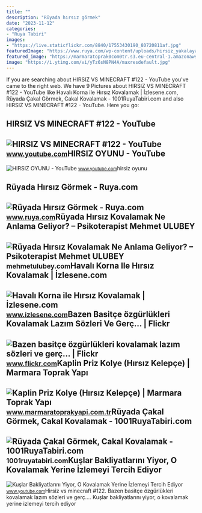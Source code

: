 ```yaml
---
title: ""
description: "Rüyada hırsız görmek"
date: "2023-11-12"
categories:
- "Ruya Tabiri"
images:
- "https://live.staticflickr.com/8840/17553430190_80720811af.jpg"
featuredImage: "https://www.ruya.com/wp-content/uploads/hirsiz_yakalayan_polise_super_tesvik_geliyor13864795970_h1103346.jpg"
featured_image: "https://marmaratoprak0com0tr.s3.eu-central-1.amazonaws.com/wp-content/uploads/2021/12/02112457/mt_kaplin_ek_parcalari_pvc_priz_kolye_hirsiz_kelepce1-min.png"
image: "https://i.ytimg.com/vi/yTz6sN8PN4A/maxresdefault.jpg"
---
```


If you are searching about HIRSIZ VS MINECRAFT #122 - YouTube you've came to the right web. We have 9 Pictures about HIRSIZ VS MINECRAFT #122 - YouTube like Havalı Korna ile Hırsız Kovalamak | İzlesene.com, Rüyada Çakal Görmek, Cakal Kovalamak - 1001RuyaTabiri.com and also HIRSIZ VS MINECRAFT #122 - YouTube. Here you go:

HIRSIZ VS MINECRAFT #122 - YouTube
----------------------------------

 ![HIRSIZ VS MINECRAFT #122 - YouTube](https://i.ytimg.com/vi/yTz6sN8PN4A/maxresdefault.jpg) <small>www.youtube.com</small>HIRSIZ OYUNU - YouTube
----------------------

 ![HIRSIZ OYUNU - YouTube](https://i.ytimg.com/vi/PiIbwVVqnKw/maxresdefault.jpg) <small>www.youtube.com</small>hirsiz oyunu

Rüyada Hırsız Görmek - Ruya.com
-------------------------------

 ![Rüyada Hırsız Görmek - Ruya.com](https://www.ruya.com/wp-content/uploads/hirsiz_yakalayan_polise_super_tesvik_geliyor13864795970_h1103346.jpg) <small>www.ruya.com</small>Rüyada Hırsız Kovalamak Ne Anlama Geliyor? – Psikoterapist Mehmet ULUBEY
------------------------------------------------------------------------

 ![Rüyada Hırsız Kovalamak Ne Anlama Geliyor? – Psikoterapist Mehmet ULUBEY](https://mehmetulubey.com/wp-content/uploads/2022/06/ruyada-hirsiz-kovalamak-ne-anlama-geliyor_62a4682268694.jpeg) <small>mehmetulubey.com</small>Havalı Korna Ile Hırsız Kovalamak | İzlesene.com
------------------------------------------------

 ![Havalı Korna ile Hırsız Kovalamak | İzlesene.com](https://i1.imgiz.com/rshots/10683/havali-korna-ile-hirsiz-kovalamak_10683878-6490_600x315.jpg) <small>www.izlesene.com</small>Bazen Basitçe özgürlükleri Kovalamak Lazım Sözleri Ve Gerç… | Flickr
--------------------------------------------------------------------

 ![Bazen basitçe özgürlükleri kovalamak lazım sözleri ve gerç… | Flickr](https://live.staticflickr.com/8840/17553430190_80720811af.jpg) <small>www.flickr.com</small>Kaplin Priz Kolye (Hırsız Kelepçe) | Marmara Toprak Yapı
--------------------------------------------------------

 ![Kaplin Priz Kolye (Hırsız Kelepçe) | Marmara Toprak Yapı](https://marmaratoprak0com0tr.s3.eu-central-1.amazonaws.com/wp-content/uploads/2021/12/02112457/mt_kaplin_ek_parcalari_pvc_priz_kolye_hirsiz_kelepce1-min.png) <small>www.marmaratoprakyapi.com.tr</small>Rüyada Çakal Görmek, Cakal Kovalamak - 1001RuyaTabiri.com
---------------------------------------------------------

 ![Rüyada Çakal Görmek, Cakal Kovalamak - 1001RuyaTabiri.com](https://1001ruyatabiri.com/wp-content/uploads/2020/07/ruyada-cakal-gormek-cakal-kovalamak-ne-demek-cakal-oldurmek-cakal-sesi-diyanet-islami-dini-1001ruyatabiri.jpg) <small>1001ruyatabiri.com</small>Kuşlar Bakliyatlarını Yiyor, O Kovalamak Yerine İzlemeyi Tercih Ediyor
----------------------------------------------------------------------

 ![Kuşlar Bakliyatlarını Yiyor, O Kovalamak Yerine İzlemeyi Tercih Ediyor](https://i.ytimg.com/vi/BzdrelA4bfc/maxresdefault.jpg) <small>www.youtube.com</small>Hirsiz vs minecraft #122. Bazen basitçe özgürlükleri kovalamak lazım sözleri ve gerç…. Kuşlar bakliyatlarını yiyor, o kovalamak yerine i̇zlemeyi tercih ediyor
